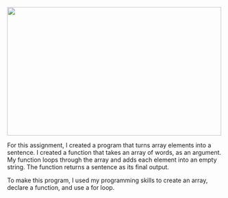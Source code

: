 <img src="https://user-images.githubusercontent.com/77303061/185210976-2b57455e-7242-4ada-adc4-f01eb2e943b5.png" width="500px" height="300px"/>

For this assignment, I created a program that turns array elements into a sentence. I created a function that takes an array of words, as an argument. My function loops through the array and adds each element into an empty string. The function returns a sentence as its final output. 

To make this program, I used my programming skills to create an array, declare a function, and use a for loop.
